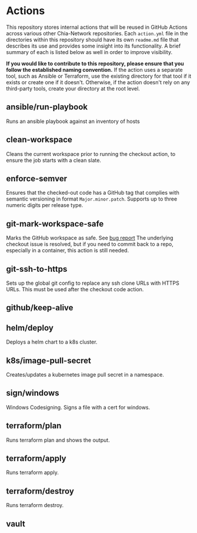 # Actions
This repository stores internal actions that will be reused in GitHub Actions across various other Chia-Network repositories. Each `action.yml` file in the directories within this repository should have its own `readme.md` file that describes its use and provides some insight into its functionality. A brief summary of each is listed below as well in order to improve visibility.

**If you would like to contribute to this repository, please ensure that you follow the established naming convention.** If the action uses a separate tool, such as Ansible or Terraform, use the existing directory for that tool if it exists or create one if it doesn't. Otherwise, if the action doesn't rely on any third-party tools, create your directory at the root level.

## ansible/run-playbook
Runs an ansible playbook against an inventory of hosts

## clean-workspace
Cleans the current workspace prior to running the checkout action, to ensure the job starts with a clean slate.

## enforce-semver
Ensures that the checked-out code has a GitHub tag that complies with semantic versioning in format `Major.minor.patch`. Supports up to three numeric digits per release type.

## git-mark-workspace-safe
Marks the GitHub workspace as safe. See [bug report](https://github.com/actions/checkout/issues/760)
The underlying checkout issue is resolved, but if you need to commit back to a repo, especially in a container, this action is still needed.

## git-ssh-to-https
Sets up the global git config to replace any ssh clone URLs with HTTPS URLs. This must be used after the checkout code action.

## github/keep-alive


## helm/deploy
Deploys a helm chart to a k8s cluster.

## k8s/image-pull-secret
Creates/updates a kubernetes image pull secret in a namespace.

## sign/windows
Windows Codesigning. Signs a file with a cert for windows.

## terraform/plan
Runs terraform plan and shows the output.

## terraform/apply
Runs terraform apply.

## terraform/destroy
Runs terraform destroy.

## vault


